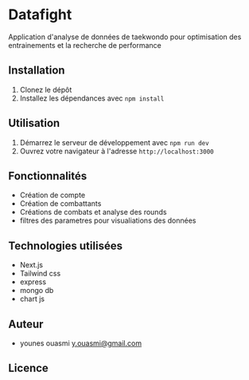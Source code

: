 # Datafight

Application d'analyse de données de taekwondo pour optimisation des entrainements et la recherche de performance

## Installation

1. Clonez le dépôt
2. Installez les dépendances avec `npm install`

## Utilisation

1. Démarrez le serveur de développement avec `npm run dev`
2. Ouvrez votre navigateur à l'adresse `http://localhost:3000`

## Fonctionnalités

- Création de compte
- Création de combattants
- Créations de combats et analyse des rounds
- filtres des parametres pour visualiations des données


## Technologies utilisées

- Next.js
- Tailwind css
- express
- mongo db
- chart js


## Auteur

- younes ouasmi y.ouasmi@gmail.com

## Licence


